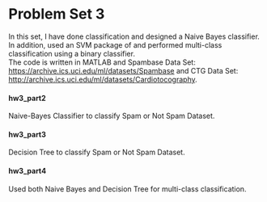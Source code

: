 # Problem Set 3
In this set, I have done classification and designed a Naive Bayes classifier. In addition, used an SVM package of and performed multi-class classification using a binary classifier.  
The code is written in MATLAB and Spambase Data Set: https://archive.ics.uci.edu/ml/datasets/Spambase and CTG Data Set: http://archive.ics.uci.edu/ml/datasets/Cardiotocography.  

#### hw3_part2
Naive-Bayes Classifier to classify Spam or Not Spam Dataset.

#### hw3_part3
Decision Tree to classify Spam or Not Spam Dataset.

#### hw3_part4
Used both Naive Bayes and Decision Tree for multi-class classification.

